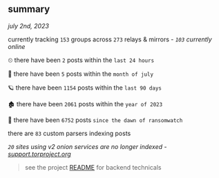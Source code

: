 
## summary
_july 2nd, 2023_

currently tracking `153` groups across `273` relays & mirrors - _`103` currently online_

⏲ there have been `2` posts within the `last 24 hours`

🦈 there have been `5` posts within the `month of july`

🪐 there have been `1154` posts within the `last 90 days`

🏚 there have been `2061` posts within the `year of 2023`

🦕 there have been `6752` posts `since the dawn of ransomwatch`

there are `83` custom parsers indexing posts

_`20` sites using v2 onion services are no longer indexed - [support.torproject.org](https://support.torproject.org/onionservices/v2-deprecation/)_

> see the project [README](https://github.com/joshhighet/ransomwatch#ransomwatch--) for backend technicals
